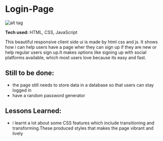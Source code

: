 # Login-Page


![alt tag](https://media1.giphy.com/media/bxgE8QomtfvIE9Gv1V/giphy.gif?cid=790b76115c91ee85afa207ddd1ec9d74b0122657ff53533f&rid=giphy.gif&ct=g)


**Tech used:** HTML, CSS, JavaScript

This beautiful responsive client side ui is made by html css and js. It shows how i can help users have a page wher they can sign up if they are new or help regular users sign up.It makes options like signing up with social platforms available, which most users love because its easy and fast.

## Still to be done:

* the page still needs to store data in a database so that users can stay logged in
* have a random password generator


## Lessons Learned:

* i learnt a lot about some CSS features which include transitioning and transforming.These produced styles that makes the page vibrant and lively

